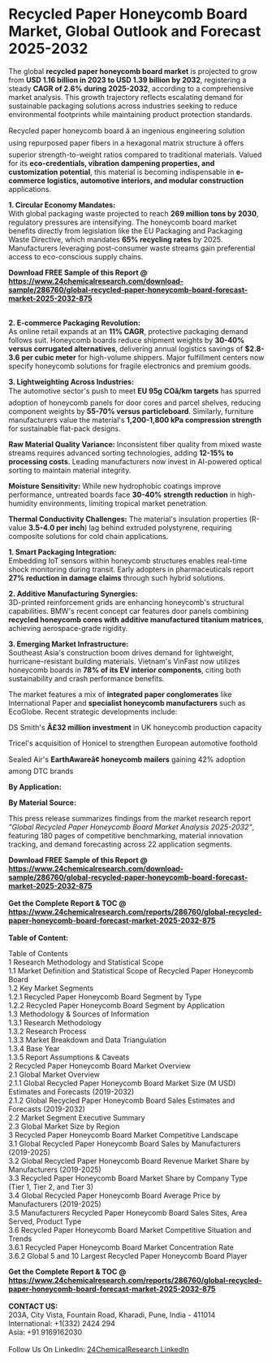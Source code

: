 <h1>Recycled Paper Honeycomb Board Market, Global Outlook and Forecast 2025-2032</h1><p>The global <strong>recycled paper honeycomb board market</strong> is projected to grow from <strong>USD 1.16 billion in 2023 to USD 1.39 billion by 2032</strong>, registering a steady <strong>CAGR of 2.6% during 2025-2032</strong>, according to a comprehensive market analysis. This growth trajectory reflects escalating demand for sustainable packaging solutions across industries seeking to reduce environmental footprints while maintaining product protection standards.</p><p>Recycled paper honeycomb board â an ingenious engineering solution using repurposed paper fibers in a hexagonal matrix structure â offers superior strength-to-weight ratios compared to traditional materials. Valued for its <strong>eco-credentials, vibration dampening properties, and customization potential</strong>, this material is becoming indispensable in <strong>e-commerce logistics, automotive interiors, and modular construction</strong> applications.</p><p><strong>1. Circular Economy Mandates:</strong><br>
With global packaging waste projected to reach <strong>269 million tons by 2030</strong>, regulatory pressures are intensifying. The honeycomb board market benefits directly from legislation like the EU Packaging and Packaging Waste Directive, which mandates <strong>65% recycling rates</strong> by 2025. Manufacturers leveraging post-consumer waste streams gain preferential access to eco-conscious supply chains.</p><div><b>Download FREE Sample of this Report @ 
            <a href="https://www.24chemicalresearch.com/download-sample/286760/global-recycled-paper-honeycomb-board-forecast-market-2025-2032-875">
            https://www.24chemicalresearch.com/download-sample/286760/global-recycled-paper-honeycomb-board-forecast-market-2025-2032-875</a></b></div><br><p><strong>2. E-commerce Packaging Revolution:</strong><br>
As online retail expands at an <strong>11% CAGR</strong>, protective packaging demand follows suit. Honeycomb boards reduce shipment weights by <strong>30-40% versus corrugated alternatives</strong>, delivering annual logistics savings of <strong>$2.8-3.6 per cubic meter</strong> for high-volume shippers. Major fulfillment centers now specify honeycomb solutions for fragile electronics and premium goods.</p><p><strong>3. Lightweighting Across Industries:</strong><br>
The automotive sector's push to meet <strong>EU 95g COâ/km targets</strong> has spurred adoption of honeycomb panels for door cores and parcel shelves, reducing component weights by <strong>55-70% versus particleboard</strong>. Similarly, furniture manufacturers value the material's <strong>1,200-1,800 kPa compression strength</strong> for sustainable flat-pack designs.</p><p><strong>Raw Material Quality Variance:</strong> Inconsistent fiber quality from mixed waste streams requires advanced sorting technologies, adding <strong>12-15% to processing costs</strong>. Leading manufacturers now invest in AI-powered optical sorting to maintain material integrity.</p><p><strong>Moisture Sensitivity:</strong> While new hydrophobic coatings improve performance, untreated boards face <strong>30-40% strength reduction</strong> in high-humidity environments, limiting tropical market penetration.</p><p><strong>Thermal Conductivity Challenges:</strong> The material's insulation properties (R-value <strong>3.5-4.0 per inch</strong>) lag behind extruded polystyrene, requiring composite solutions for cold chain applications.</p><p><strong>1. Smart Packaging Integration:</strong><br>
Embedding IoT sensors within honeycomb structures enables real-time shock monitoring during transit. Early adopters in pharmaceuticals report <strong>27% reduction in damage claims</strong> through such hybrid solutions.</p><p><strong>2. Additive Manufacturing Synergies:</strong><br>
3D-printed reinforcement grids are enhancing honeycomb's structural capabilities. BMW's recent concept car features door panels combining <strong>recycled honeycomb cores with additive manufactured titanium matrices</strong>, achieving aerospace-grade rigidity.</p><p><strong>3. Emerging Market Infrastructure:</strong><br>
Southeast Asia's construction boom drives demand for lightweight, hurricane-resistant building materials. Vietnam's VinFast now utilizes honeycomb boards in <strong>78% of its EV interior components</strong>, citing both sustainability and crash performance benefits.</p><p>The market features a mix of <strong>integrated paper conglomerates</strong> like International Paper and <strong>specialist honeycomb manufacturers</strong> such as EcoGlobe. Recent strategic developments include:</p><p>DS Smith's <strong>Â£32 million investment</strong> in UK honeycomb production capacity</p><p>Tricel's acquisition of Honicel to strengthen European automotive foothold</p><p>Sealed Air's <strong>EarthAwareâ¢ honeycomb mailers</strong> gaining 42% adoption among DTC brands</p><p><strong>By Application:</strong></p><p><strong>By Material Source:</strong></p><p>This press release summarizes findings from the market research report <em>"Global Recycled Paper Honeycomb Board Market Analysis 2025-2032"</em>, featuring 180 pages of competitive benchmarking, material innovation tracking, and demand forecasting across 22 application segments.</p><div><b>Download FREE Sample of this Report @ 
            <a href="https://www.24chemicalresearch.com/download-sample/286760/global-recycled-paper-honeycomb-board-forecast-market-2025-2032-875">
            https://www.24chemicalresearch.com/download-sample/286760/global-recycled-paper-honeycomb-board-forecast-market-2025-2032-875</a></b></div><br><div><b>Get the Complete Report & TOC @ 
            <a href="https://www.24chemicalresearch.com/reports/286760/global-recycled-paper-honeycomb-board-forecast-market-2025-2032-875">
            https://www.24chemicalresearch.com/reports/286760/global-recycled-paper-honeycomb-board-forecast-market-2025-2032-875</a></b></div><br>
            <b>Table of Content:</b><p>Table of Contents<br />
1 Research Methodology and Statistical Scope<br />
1.1 Market Definition and Statistical Scope of Recycled Paper Honeycomb Board<br />
1.2 Key Market Segments<br />
1.2.1 Recycled Paper Honeycomb Board Segment by Type<br />
1.2.2 Recycled Paper Honeycomb Board Segment by Application<br />
1.3 Methodology & Sources of Information<br />
1.3.1 Research Methodology<br />
1.3.2 Research Process<br />
1.3.3 Market Breakdown and Data Triangulation<br />
1.3.4 Base Year<br />
1.3.5 Report Assumptions & Caveats<br />
2 Recycled Paper Honeycomb Board Market Overview<br />
2.1 Global Market Overview<br />
2.1.1 Global Recycled Paper Honeycomb Board Market Size (M USD) Estimates and Forecasts (2019-2032)<br />
2.1.2 Global Recycled Paper Honeycomb Board Sales Estimates and Forecasts (2019-2032)<br />
2.2 Market Segment Executive Summary<br />
2.3 Global Market Size by Region<br />
3 Recycled Paper Honeycomb Board Market Competitive Landscape<br />
3.1 Global Recycled Paper Honeycomb Board Sales by Manufacturers (2019-2025)<br />
3.2 Global Recycled Paper Honeycomb Board Revenue Market Share by Manufacturers (2019-2025)<br />
3.3 Recycled Paper Honeycomb Board Market Share by Company Type (Tier 1, Tier 2, and Tier 3)<br />
3.4 Global Recycled Paper Honeycomb Board Average Price by Manufacturers (2019-2025)<br />
3.5 Manufacturers Recycled Paper Honeycomb Board Sales Sites, Area Served, Product Type<br />
3.6 Recycled Paper Honeycomb Board Market Competitive Situation and Trends<br />
3.6.1 Recycled Paper Honeycomb Board Market Concentration Rate<br />
3.6.2 Global 5 and 10 Largest Recycled Paper Honeycomb Board Player</p><div><b>Get the Complete Report & TOC @ 
            <a href="https://www.24chemicalresearch.com/reports/286760/global-recycled-paper-honeycomb-board-forecast-market-2025-2032-875">
            https://www.24chemicalresearch.com/reports/286760/global-recycled-paper-honeycomb-board-forecast-market-2025-2032-875</a></b></div><br><b>CONTACT US:</b><br>
            203A, City Vista, Fountain Road, Kharadi, Pune, India - 411014<br>
            International: +1(332) 2424 294<br>
            Asia: +91 9169162030 <br><br>
            Follow Us On LinkedIn: <a href="https://www.linkedin.com/company/24chemicalresearch/">24ChemicalResearch LinkedIn</a>